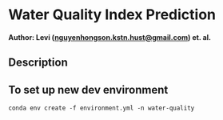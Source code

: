 # Water Quality Index Prediction

#### Author: Levi (nguyenhongson.kstn.hust@gmail.com) et. al.

## Description



## To set up new dev environment

```shell
conda env create -f environment.yml -n water-quality
```

